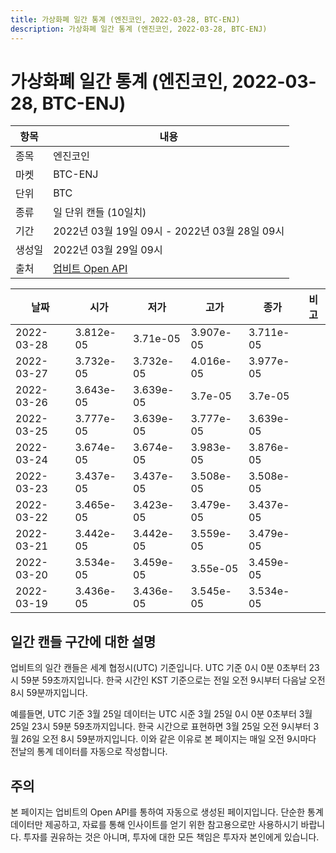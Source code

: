 ```yaml
---
title: 가상화폐 일간 통계 (엔진코인, 2022-03-28, BTC-ENJ)
description: 가상화폐 일간 통계 (엔진코인, 2022-03-28, BTC-ENJ)
---
```



가상화폐 일간 통계 (엔진코인, 2022-03-28, BTC-ENJ)
===

|항목|내용|
|--|--|
|종목|엔진코인|
|마켓|BTC-ENJ|
|단위|BTC|
|종류|일 단위 캔들 (10일치)|
|기간|2022년 03월 19일 09시 - 2022년 03월 28일 09시|
|생성일|2022년 03월 29일 09시|
|출처|[업비트 Open API](https://docs.upbit.com)|


|날짜|시가|저가|고가|종가|비고|
|--|--|--|--|--|--|
|2022-03-28|3.812e-05|3.71e-05|3.907e-05|3.711e-05|    |
|2022-03-27|3.732e-05|3.732e-05|4.016e-05|3.977e-05|    |
|2022-03-26|3.643e-05|3.639e-05|3.7e-05|3.7e-05|    |
|2022-03-25|3.777e-05|3.639e-05|3.777e-05|3.639e-05|    |
|2022-03-24|3.674e-05|3.674e-05|3.983e-05|3.876e-05|    |
|2022-03-23|3.437e-05|3.437e-05|3.508e-05|3.508e-05|    |
|2022-03-22|3.465e-05|3.423e-05|3.479e-05|3.437e-05|    |
|2022-03-21|3.442e-05|3.442e-05|3.559e-05|3.479e-05|    |
|2022-03-20|3.534e-05|3.459e-05|3.55e-05|3.459e-05|    |
|2022-03-19|3.436e-05|3.436e-05|3.545e-05|3.534e-05|    |


일간 캔들 구간에 대한 설명
---


업비트의 일간 캔들은 세계 협정시(UTC) 기준입니다. 
UTC 기준 0시 0분 0초부터 23시 59분 59초까지입니다. 
한국 시간인 KST 기준으로는 전일 오전 9시부터 다음날 오전 8시 59분까지입니다. 


예를들면, UTC 기준 3월 25일 데이터는 UTC 시준 3월 25일 0시 0분 0초부터 3월 25일 23시 59분 59초까지입니다. 
한국 시간으로 표현하면 3월 25일 오전 9시부터 3월 26일 오전 8시 59분까지입니다. 
이와 같은 이유로 본 페이지는 매일 오전 9시마다 전날의 통계 데이터를 자동으로 작성합니다. 


주의
---


본 페이지는 업비트의 Open API를 통하여 자동으로 생성된 페이지입니다. 
단순한 통계 데이터만 제공하고, 자료를 통해 인사이트를 얻기 위한 참고용으로만 사용하시기 바랍니다. 
투자를 권유하는 것은 아니며, 투자에 대한 모든 책임은 투자자 본인에게 있습니다. 
